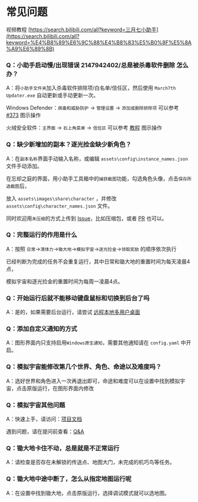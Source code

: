 # 常见问题

视频教程 [https://search.bilibili.com/all?keyword=三月七小助手](https://search.bilibili.com/all?keyword=%E4%B8%89%E6%9C%88%E4%B8%83%E5%B0%8F%E5%8A%A9%E6%89%8B)

### Q：小助手启动慢/出现错误 2147942402/总是被杀毒软件删除 怎么办？

A：将`小助手文件夹`加入杀毒软件排除项/白名单/信任区，然后使用 `March7th Updater.exe` 自动更新或手动更新一次。

Windows Defender：`病毒和威胁防护` → `管理设置` → `添加或删除排除项` 可以参考 [#373](https://github.com/moesnow/March7thAssistant/issues/373) 图示操作

火绒安全软件：`主界面` → `右上角菜单` → `信任区` 可以参考 [教程](https://cs.xunyou.com/html/282/15252.shtml) 图示操作

### Q：缺少新增加的副本？逐光捡金缺少新角色？

A：在`副本名称`界面手动输入名称，或编辑 `assets\config\instance_names.json` 文件手动添加。

在忘却之庭的界面，用小助手工具箱中的`捕获截图`功能，勾选角色头像，点击`保存所选截图`后，

放入 `assets\images\share\character` ，并修改 `assets\config\character_names.json` 文件。

同时欢迎用`未压缩`的方式上传到 [Issue](https://github.com/moesnow/March7thAssistant/issues)，比如压缩包，或者 [PR](https://github.com/moesnow/March7thAssistant/pulls) 也可以。

### Q：完整运行的作用是什么

A：按照 `日常`→`清体力`→`锄大地`→`模拟宇宙`→`逐光捡金`→`领取奖励` 的顺序依次执行

已经判断为完成的任务不会重复运行，其中日常和锄大地的重置时间为每天凌晨4点，

模拟宇宙和逐光捡金的重置时间为每周一凌晨4点。

### Q：开始运行后就不能移动键盘鼠标和切换到后台了吗

A：是的，如果需要后台运行，请尝试 [远程本地多用户桌面](https://moesnow.github.io/March7thAssistant/#/assets/docs/Background)

### Q：添加自定义通知的方式

A：图形界面内只支持启用`Windows原生通知`，需要其他通知请在 `config.yaml` 中开启。

### Q：模拟宇宙能修改第几个世界、角色、命途以及难度吗？

A：选好世界和角色进入一次再退出即可，命途和难度可以在设置中找到模拟宇宙，点击原版运行，在图形界面内修改

### Q：模拟宇宙其他问题

A：快速上手，请访问：[项目文档](https://github.com/Night-stars-1/Auto_Simulated_Universe_Docs/blob/docs/docs/guide/index.md) 

遇到问题，请在提问前查看：[Q&A](https://github.com/Night-stars-1/Auto_Simulated_Universe_Docs/blob/docs/docs/guide/qa.md)

### Q：锄大地卡住不动，总是就是不正常运行

A：请检查是否存在未解锁的传送点、地图大门，未完成的机巧鸟等任务。

### Q：锄大地中途中断了，怎么从指定地图运行呢

A：在设置中找到锄大地，点击原版运行，选择调试模式就可以选地图。

